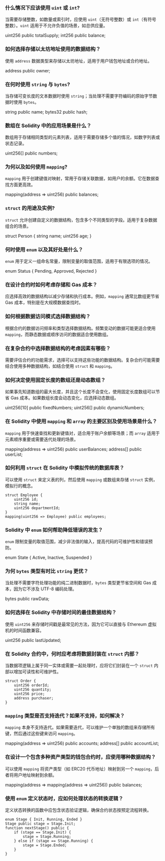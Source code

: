 ### 什么情况下应该使用 `uint` 或 `int`?

当需要存储整数，如数量或索引时，应使用 `uint`（无符号整数）或 `int`（有符号整数）。`uint` 适用于不允许负值的场景，如总供应量。

uint256 public totalSupply;
int256 public balance;

### 如何选择存储以太坊地址使用的数据结构？

使用 `address` 数据类型来存储以太坊地址，适用于用户钱包地址或合约地址。

address public owner;

### 在何时使用 `string` 与 `bytes`?

当存储可变长度的文本数据时使用 `string`；当处理不需要字符编码的原始字节数据时使用 `bytes`。

string public name;
bytes32 public hash;

### 数组在 Solidity 中的应用场景是什么？

数组用于存储相同类型的元素列表，适用于需要存储多个值的情况，如数字列表或状态记录。

uint256[] public numbers;

### 为何以及如何使用 `mapping`?

`mapping` 用于创建键值对映射，常用于存储关联数据，如用户的余额。它在数据查找方面更高效。

mapping(address => uint256) public balances;

### `struct` 的用途及实例?

`struct` 允许创建自定义的数据结构，包含多个不同类型的字段。适用于复杂数据组合的场景。

struct Person {
    string name;
    uint256 age;
}

### 何时使用 `enum` 以及其好处是什么？

`enum` 用于定义一组命名常量，限制变量的取值范围，适用于有限选项的情况。

enum Status { Pending, Approved, Rejected }

### 在设计合约时如何考虑存储和 Gas 成本？

应选择高效的数据结构以减少存储和执行成本。例如，`mapping` 通常比数组更节省 Gas 成本，特别是在大规模数据查找时。

### 如何根据数据访问模式选择数据结构？

根据合约的数据访问频率和类型选择数据结构。频繁变动的数据可能更适合使用 `mapping`，而静态数据或顺序访问的数据适合使用数组。

### 在复杂合约中选择数据结构的考虑因素有哪些？

 需要评估合约的功能需求，选择可以支持这些功能的数据结构。复杂合约可能需要结合使用多种数据结构，如结合使用 `struct` 和 `mapping`。

### 如何决定使用固定长度的数组还是动态数组？

如果事先知道数组的最大长度，并且这个长度不会变化，使用固定长度数组可以节省 Gas 成本。如果数组长度会动态变化，应选择动态数组。

uint256[10] public fixedNumbers;
uint256[] public dynamicNumbers;

### 在 Solidity 中使用 `mapping` 和 `array` 的主要区别及使用场景是什么？

`mapping` 用于快速查找和更新键值对，适合用于账户余额等场景；而 `array` 适用于元素顺序重要或需要迭代处理的场景。

mapping(address => uint256) public userBalances;
address[] public userList;

### 如何利用 `struct` 在 Solidity 中模拟传统的数据库表？

可以使用 `struct` 来定义表的列，然后使用 `mapping` 或数组来存储 `struct` 实例，模拟行的概念。

```Solidity
struct Employee {
    uint256 id;
    string name;
    uint256 departmentId;
}
mapping(uint256 => Employee) public employees;
```

### Solidity 中 `enum` 如何帮助降低错误的发生？

`enum` 限制变量的取值范围，减少非法值的输入，提高代码的可维护性和错误预防。

enum State { Active, Inactive, Suspended }

### 为何 `bytes` 类型有时比 `string` 更优？

当处理不需要字符处理功能的纯二进制数据时，`bytes` 类型更节省空间和 Gas 成本，因为它不涉及 UTF-8 编码处理。

bytes public rawData;

### 如何选择在 Solidity 中存储时间的最佳数据结构？

使用 `uint256` 来存储时间戳是最常见的方法，因为它可以直接与 Ethereum 虚拟机的时间函数兼容。

uint256 public lastUpdated;

### 在 Solidity 合约中，何时应考虑将数据封装在 `struct` 内部？

当数据项逻辑上属于同一实体或需要一起处理时，应将它们封装在一个 `struct` 内部以增加可读性和可维护性。

```Solidity
struct Order {
    uint256 orderId;
    uint256 quantity;
    uint256 price;
    address purchaser;
}
```

### `mapping` 类型是否支持迭代？如果不支持，如何解决？

`mapping` 本身不支持迭代。如果需要迭代，可以维护一个单独的数组来存储所有键，然后通过这些键来访问 `mapping`。

mapping(address => uint256) public accounts;
address[] public accountList;

### 在设计一个包含多种资产类型的钱包合约时，应使用哪种数据结构？

 可以使用 `mapping` 将资产类型（如 ERC20 代币地址）映射到另一个 `mapping`，后者将用户地址映射到余额。

mapping(address => mapping(address => uint256)) public balances;

### 使用 `enum` 定义状态时，应如何处理状态的转换逻辑？

 定义状态转换的函数中应包含状态验证逻辑，确保合约状态按预定流程转换。

```Solidity
enum Stage { Init, Running, Ended }
Stage public stage = Stage.Init;
function nextStage() public {
    if (stage == Stage.Init) {
        stage = Stage.Running;
    } else if (stage == Stage.Running) {
        stage = Stage.Ended;
    }
}
```


